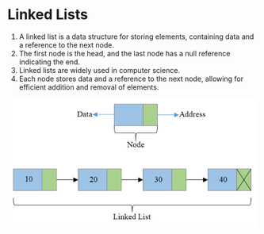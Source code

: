 # Linked Lists

1. A linked list is a data structure for storing elements, containing data and a reference to the next node.
2. The first node is the head, and the last node has a null reference indicating the end.
3. Linked lists are widely used in computer science.
4. Each node stores data and a reference to the next node, allowing for efficient addition and removal of elements.


<p align="center">
  <img src="../assets/Linked-list-nodes.png" alt="Alt text">
</p>

